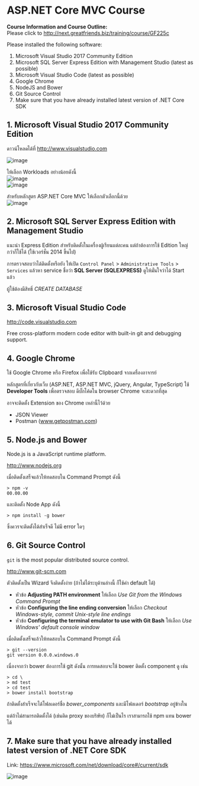 # ASP.NET Core MVC Course

**Course Information and Course Outline:**  
Please click to http://next.greatfriends.biz/training/course/GF225c  

Please installed the following software:

1. Microsoft Visual Studio 2017 Community Edition
2.  Microsoft SQL Server Express Edition with Management Studio (latest as possible)
3.  Microsoft Visual Studio Code (latest as possible)
4.  Google Chrome
5.  NodeJS and Bower
6.  Git Source Control
7. Make sure that you have already installed latest version of .NET Core SDK 

## 1. Microsoft Visual Studio 2017 Community Edition
ดาวน์โหลดได้ที่ http://www.visualstudio.com

![image](https://cloud.githubusercontent.com/assets/344784/26436012/72363c90-413d-11e7-8894-bd5bea9724cc.png)


ให้เลือก Workloads อย่างน้อยดังนี้  
![image](https://cloud.githubusercontent.com/assets/344784/26435915/eff35bfa-413c-11e7-85e9-b52cbda474ed.png)  
![image](https://cloud.githubusercontent.com/assets/344784/26435940/0e7090ac-413d-11e7-9b3d-23f5325e81fe.png)  

สำหรับหลักสูตร ASP.NET Core MVC ให้เลือกตัวเลือกนี้ด้วย  
![image](https://cloud.githubusercontent.com/assets/344784/26435975/384ba826-413d-11e7-9bf9-e50105ef598f.png)  


## 2. Microsoft SQL Server Express Edition with Management Studio

แนะนำ Express Edition สำหรับติดตั้งในเครื่องผู้เรียนแต่ละคน
แต่ถ้าต้องการใช้ Edition ใหญ่กว่าก็ใช้ได้ (ใช้เวอร์ชั่น 2014 ขึ้นไป)

การตรวจสอบว่าได้ติดตั้งหรือยัง 
ให้เปิด `Control Panel` > `Administrative Tools` > `Services`
แล้วหา service ชื่อว่า **SQL Server (SQLEXPRESS)** ดูให้มั่นใจว่าได้ Start แล้ว

ผู้ใช้ต้องมีสิทธิ์ *CREATE DATABASE*

## 3. Microsoft Visual Studio Code
http://code.visualstudio.com

Free cross-platform modern code editor 
with built-in git and debugging support. 


## 4. Google Chrome

ใช้ Google Chrome หรือ Firefox เพื่อใช้รับ Clipboard จากเครื่องอาจารย์

หลักสูตรที่เกี่ยวกับเว็บ (ASP.NET, ASP.NET MVC, jQuery, Angular, TypeScript) 
ใช้ **Developer Tools** เพื่อตรวจสอบ ดีบั๊กโค้ดใน browser Chrome จะสะดวกที่สุด

อาจจะติดตั้ง Extension ของ Chrome เหล่านี้ไว้ด้วย
- JSON Viewer
- Postman (www.getpostman.com)

## 5. Node.js and Bower

Node.js is a JavaScript runtime platform.

http://www.nodejs.org

เมื่อติดตั้งเสร็จแล้วให้ทดสอบใน Command Prompt ดังนี้

```
> npm -v  
00.00.00
```

และติดตั้ง Node App ดังนี้

```
> npm install -g bower
```

ซึ่งควรจะติดตั้งได้สำเร็จดี ไม่มี error ใดๆ


## 6. Git Source Control

`git` is the most popular distributed source control.

http://www.git-scm.com

ตัวติดตั้งเป็น Wizard จึงติดตั้งง่าย (ถ้าไม่ได้ระบุด้านล่างนี้ ก็ใช้ค่า default ได้) 
- หัวข้อ **Adjusting PATH environment**
ให้เลือก *Use Git from the Windows Command Prompt*
- หัวข้อ **Configuring the line ending conversion** ให้เลือก
*Checkout Windows-style, commit Unix-style line endings*
- หัวข้อ **Configuring the terminal emulator to use with Git Bash** ให้เลือก 
*Use Windows' default console window*
 
เมื่อติดตั้งเสร็จแล้วให้ทดสอบใน Command Prompt ดังนี้

  ```
  > git --version  
  git version 0.0.0.windows.0
  ```

เนื่องจากว่า bower ต้องการใช้ git ดังนั้น
การทดสอบจะใช้ bower ติดตั้ง component ดู เช่น

  ```
  > cd \
  > md test  
  > cd test  
  > bower install bootstrap  
  ```

ถ้าติดตั้งสำเร็จจะได้โฟลเดอร์ชื่อ *bower_components* 
และมีโฟลเดอร์ *bootstrap* อยู่ข้างใน

แต่ถ้าไม่สามารถติดตั้งได้ (เช่นติด proxy ของบริษัท)
ก็ไม่เป็นไร เราสามารถใช้ npm แทน bower ได้

## 7. Make sure that you have already installed latest version of .NET Core SDK 

Link: https://www.microsoft.com/net/download/core#/current/sdk

![image](https://user-images.githubusercontent.com/344784/36188056-0b7a922a-117c-11e8-9e42-95b8149b9808.png)

